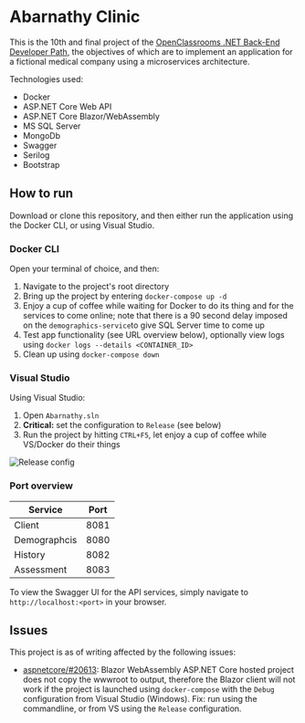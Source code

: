 # Abarnathy Clinic
This is the 10th and final project of the [OpenClassrooms .NET Back-End Developer Path](https://openclassrooms.com/en/paths/156-back-end-developer-net), the objectives of which are to implement an application for a fictional medical company using a microservices architecture. 

Technologies used:
- Docker
- ASP.NET Core Web API
- ASP.NET Core Blazor/WebAssembly
- MS SQL Server
- MongoDb
- Swagger
- Serilog
- Bootstrap

## How to run
Download or clone this repository, and then either run the application using the Docker CLI, or using Visual Studio.

### Docker CLI
Open your terminal of choice, and then:
1. Navigate to the project's root directory
2. Bring up the project by entering ``docker-compose up -d``
3. Enjoy a cup of coffee while waiting for Docker to do its thing and for the services to come online; note that there is a 90 second delay imposed on the ``demographics-service``to give SQL Server time to come up
4. Test app functionality (see URL overview below), optionally view logs using ``docker logs --details <CONTAINER_ID>``
5. Clean up using ``docker-compose down`` 

### Visual Studio
Using Visual Studio:
1. Open ``Abarnathy.sln``
2. **Critical:** set the configuration to ``Release`` (see below)
3. Run the project by hitting ``CTRL+F5``, let enjoy a cup of coffee while VS/Docker do their things

![Release config](https://i.imgur.com/YH2SIlI.png)

### Port overview
| Service | Port  |
| ------- | ----- |
| Client  | 8081  |
| Demographcis | 8080 |
| History | 8082 |
| Assessment | 8083 |

To view the Swagger UI for the API services, simply navigate to `http://localhost:<port>` in your browser.

## Issues

This project is as of writing affected by the following issues:
- [aspnetcore/#20613](github.com/dotnet/aspnetcore/issues/20613): Blazor WebAssembly ASP.NET Core hosted project does not copy the wwwroot to output, therefore the Blazor client will not work if the project is launched using `docker-compose` with the `Debug` configuration from Visual Studio (Windows). Fix: run using the commandline, or from VS using the `Release` configuration.
